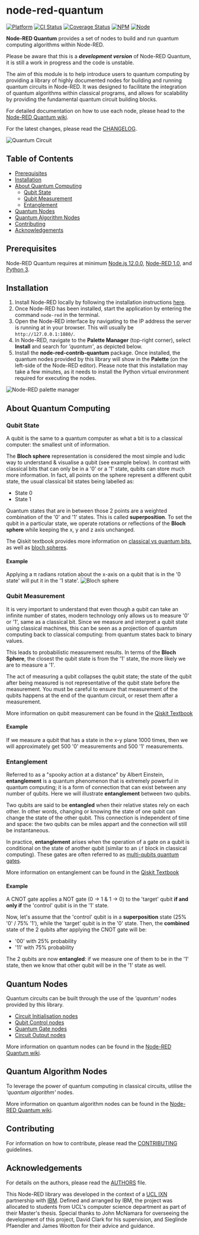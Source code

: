 # node-red-quantum
[![Platform](https://img.shields.io/badge/platform-Node--RED-red)](https://nodered.org)
[![CI Status](https://img.shields.io/github/workflow/status/node-red-quantum/node-red-contrib-quantum/Node.js%20CI)](https://github.com/node-red-quantum/node-red-contrib-quantum/actions/workflows/node.js.yml)
[![Coverage Status](https://img.shields.io/coveralls/github/node-red-quantum/node-red-contrib-quantum)](https://coveralls.io/github/node-red-quantum/node-red-contrib-quantum?branch=master)
[![NPM](https://img.shields.io/npm/v/node-red-contrib-quantum)](https://www.npmjs.com/package/node-red-contrib-quantum)
[![Node](https://img.shields.io/node/v/node-red-contrib-quantum)](https://nodejs.org/en/)

**Node-RED Quantum** provides a set of nodes to build and run quantum computing algorithms within Node-RED.

Please be aware that this is a  ***development version*** of Node-RED Quantum, it is still a work in progress and the code is unstable.

The aim of this module is to help introduce users to quantum computing by providing a library of highly documented nodes for building and running quantum circuits in Node-RED. It was designed to facilitate the integration of quantum algorithms within classical programs, and allows for scalability by providing the fundamental quantum circuit building blocks.

For detailed documentation on how to use each node, please head to the [Node-RED Quantum wiki](https://github.com/node-red-quantum/node-red-contrib-quantum/wiki).

For the latest changes, please read the [CHANGELOG](CHANGELOG.md).

![Quantum Circuit](./resources/quantum-circuit-examples/quantum-random-number.png)

## Table of Contents
- [Prerequisites](#prerequisites)
- [Installation](#installation)
- [About Quantum Computing](#about-quantum-computing)
  - [Qubit State](#qubit-state)
  - [Qubit Measurement](#qubit-measurement)
  - [Entanglement](#entanglement)
- [Quantum Nodes](#quantum-nodes)
- [Quantum Algorithm Nodes](#quantum-algorithm-nodes)
- [Contributing](#contributing)
- [Acknowledgements](#acknowledgements)

## Prerequisites
Node-RED Quantum requires at minimum [Node.js 12.0.0](https://nodejs.org/en/), [Node-RED 1.0](https://nodered.org), and [Python 3](https://www.python.org/).

## Installation
1. Install Node-RED locally by following the installation instructions [here](https://nodered.org/docs/getting-started/local).
2. Once Node-RED has been installed, start the application by entering the command `node-red` in the terminal.
3. Open the Node-RED interface by navigating to the IP address the server is running at in your browser. This will usually be `http://127.0.0.1:1880/`.
4. In Node-RED, navigate to the **Palette Manager** (top-right corner), select **Install** and search for *'quantum'*, as depicted below.
5. Install the **node-red-contrib-quantum** package. Once installed, the quantum nodes provided by this library will show in the **Palette** (on the left-side of the Node-RED editor). Please note that this installation may take a few minutes, as it needs to install the Python virtual environment required for executing the nodes.

![Node-RED palette manager](./resources/installation-guide/palette-manager.png)

## About Quantum Computing
### Qubit State
A qubit is the same to a quantum computer as what a bit is to a classical computer: the smallest unit of information.  

The **Bloch sphere** representation is considered the most simple and ludic way to understand & visualise a qubit (see example below). In contrast with classical bits that can only be in a '0' or a '1' state, qubits can store much more information. In fact, all points on the sphere represent a different qubit state, the usual classical bit states being labelled as:
- State 0
- State 1

Quantum states that are in between those 2 points are a weighted combination of the '0' and '1' states. This is called **superposition**. To set the qubit in a particular state, we operate rotations or reflections of the **Bloch sphere** while keeping the x, y and z axis unchanged.

The Qiskit textbook provides more information on [classical vs quantum bits](https://qiskit.org/textbook/ch-states/representing-qubit-states.html#statevectors), as well as [bloch spheres](https://qiskit.org/textbook/ch-states/representing-qubit-states.html#bloch-sphere-2).

#### Example
Applying a &#960; radians rotation about the x-axis on a qubit that is in the '0 state' will put it in the '1 state'.
![Bloch sphere](./resources/quantum-computing/bloch-sphere-horizontal.png)

### Qubit Measurement
It is very important to understand that even though a qubit can take an infinite number of states, modern technology only allows us to measure '0' or '1', same as a classical bit. Since we measure and interpret a qubit state using classical machines, this can be seen as a projection of quantum computing back to classical computing: from quantum states back to binary values.

This leads to probabilistic measurement results. In terms of the **Bloch Sphere**, the closest the qubit state is from the '1' state, the more likely we are to measure a '1'.

The act of measuring a qubit collapses the qubit state; the state of the qubit after being measured is not representative of the qubit state before the measurement. You must be careful to ensure that measurement of the qubits happens at the end of the quantum circuit, or reset them after a measurement.

More information on qubit measurement can be found in the [Qiskit Textbook](https://qiskit.org/textbook/ch-states/representing-qubit-states.html#rules-measurement)

#### Example
If we measure a qubit that has a state in the x-y plane 1000 times, then we will approximately get 500 '0' measurements and 500 '1' measurements.

### Entanglement
Referred to as a "spooky action at a distance" by Albert Einstein, **entanglement** is a quantum phenomenon that is extremely powerful in quantum computing; it is a form of connection that can exist between any number of qubits. Here we will illustrate **entanglement** between two qubits.

Two qubits are said to be **entangled** when their relative states rely on each other. In other words, changing or knowing the state of one qubit can change the state of the other qubit. This connection is independent of time and space: the two qubits can be miles appart and the connection will still be instantaneous.

In practice, **entanglement** arises when the operation of a gate on a qubit is conditional on the state of another qubit (similar to an `if` block in classical computing). These gates are often referred to as [multi-qubits quantum gates](https://github.com/node-red-quantum/node-red-contrib-quantum/wiki/Quantum-Gate-Nodes/#multi-qubits-quantum-gates).

More information on entanglement can be found in the [Qiskit Textbook](https://qiskit.org/textbook/ch-gates/multiple-qubits-entangled-states.html#entangled)

#### Example
A CNOT gate applies a NOT gate (0 &#8594; 1 & 1 &#8594; 0) to the 'target' qubit **if and only if** the 'control' qubit is in the '1' state.

Now, let's assume that the 'control' qubit is in a **superposition** state (25% '0' / 75% '1'), while the 'target' qubit is in the '0' state. Then, the **combined** state of the 2 qubits after applying the CNOT gate will be:
- '00' with 25% probability
- '11' with 75% probability

The 2 qubits are now **entangled**: if we measure one of them to be in the '1' state, then we know that other qubit will be in the '1' state as well.

## Quantum Nodes
Quantum circuits can be built through the use of the *'quantum'* nodes provided by this library.
- [Circuit Initialisation nodes](https://github.com/node-red-quantum/node-red-contrib-quantum/wiki/Circuit-Initialisation-Nodes)
- [Qubit Control nodes](https://github.com/node-red-quantum/node-red-contrib-quantum/wiki/Qubit-Control-Nodes)
- [Quantum Gate nodes](https://github.com/node-red-quantum/node-red-contrib-quantum/wiki/Quantum-Gate-Nodes)
- [Circuit Output nodes](https://github.com/node-red-quantum/node-red-contrib-quantum/wiki/Circuit-Output-Nodes)

More information on quantum nodes can be found in the [Node-RED Quantum wiki](https://github.com/node-red-quantum/node-red-contrib-quantum/wiki/Building-Quantum-Circuits).

## Quantum Algorithm Nodes
To leverage the power of quantum computing in classical circuits, utilise the *'quantum algorithm'* nodes.

More information on quantum algorithm nodes can be found in the [Node-RED Quantum wiki](https://github.com/node-red-quantum/node-red-contrib-quantum/wiki/Quantum-Algorithm-Nodes).

## Contributing
For information on how to contribute, please read the [CONTRIBUTING](CONTRIBUTING.md) guidelines.

## Acknowledgements
For details on the authors, please read the [AUTHORS](AUTHORS) file.

This Node-RED library was developed in the context of a [UCL IXN](https://www.ucl.ac.uk/computer-science/collaborate/ucl-industry-exchange-network-ucl-ixn) partnership with [IBM](https://www.ibm.com/uk-en). Defined and arranged by IBM, the project was allocated to students from UCL's computer science department as part of their Master's thesis. Special thanks to John McNamara for overseeing the development of this project, David Clark for his supervision, and Sieglinde Pfaendler and James Wootton for their advice and guidance.
